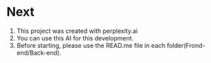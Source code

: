 # Next
1. This project was created with perplexity.ai
2. You can use this AI for this development.
3. Before starting, please use the READ.me file in each folder(Frond-end/Back-end).

